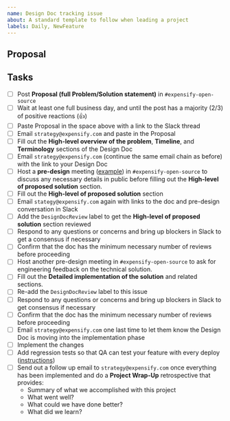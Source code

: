 ```yaml
---
name: Design Doc tracking issue
about: A standard template to follow when leading a project
labels: Daily, NewFeature
---
```


## Proposal

## Tasks

- [ ] Post **Proposal (full Problem/Solution statement)** in `#expensify-open-source`
- [ ] Wait at least one full business day, and until the post has a majority (2/3) of positive reactions (👍)
- [ ] Paste Proposal in the space above with a link to the Slack thread
- [ ] Email `strategy@expensify.com` and paste in the Proposal
- [ ] Fill out the **High-level overview of the problem**, **Timeline**, and **Terminology** sections of the Design Doc
- [ ] Email `strategy@expensify.com` (continue the same email chain as before) with the link to your Design Doc
- [ ] Host a **pre-design** meeting ([example](https://expensify.slack.com/archives/C01GTK53T8Q/p1665794669539419)) in `#expensify-open-source` to discuss any necessary details in public before filling out the **High-level of proposed solution** section.
- [ ] Fill out the **High-level of proposed solution** section
- [ ] Email `stategy@expensify.com` again with links to the doc and pre-design conversation in Slack
- [ ] Add the `DesignDocReview` label to get the **High-level of proposed solution** section reviewed
- [ ] Respond to any questions or concerns and bring up blockers in Slack to get a consensus if necessary
- [ ] Confirm that the doc has the minimum necessary number of reviews before proceeding
- [ ] Host another pre-design meeting in `#expensify-open-source` to ask for engineering feedback on the technical solution.
- [ ] Fill out the **Detailed implementation of the solution** and related sections.
- [ ] Re-add the `DesignDocReview` label to this issue
- [ ] Respond to any questions or concerns and bring up blockers in Slack to get consensus if necessary
- [ ] Confirm that the doc has the minimum necessary number of reviews before proceeding
- [ ] Email `strategy@expensify.com` one last time to let them know the Design Doc is moving into the implementation phase
- [ ] Implement the changes
- [ ] Add regression tests so that QA can test your feature with every deploy ([instructions](https://stackoverflowteams.com/c/expensify/questions/363))
- [ ] Send out a follow up email to `strategy@expensify.com` once everything has been implemented and do a **Project Wrap-Up** retrospective that provides:
    - Summary of what we accomplished with this project
    - What went well?
    - What could we have done better?
    - What did we learn?
